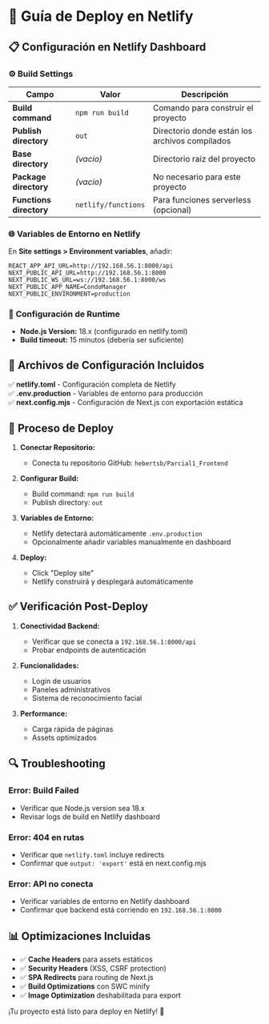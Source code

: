 # 🚀 Guía de Deploy en Netlify

## 📋 **Configuración en Netlify Dashboard**

### ⚙️ **Build Settings**

| Campo | Valor | Descripción |
|-------|-------|-------------|
| **Build command** | `npm run build` | Comando para construir el proyecto |
| **Publish directory** | `out` | Directorio donde están los archivos compilados |
| **Base directory** | *(vacío)* | Directorio raíz del proyecto |
| **Package directory** | *(vacío)* | No necesario para este proyecto |
| **Functions directory** | `netlify/functions` | Para funciones serverless (opcional) |

### 🌐 **Variables de Entorno en Netlify**

En **Site settings > Environment variables**, añadir:

```env
REACT_APP_API_URL=http://192.168.56.1:8000/api
NEXT_PUBLIC_API_URL=http://192.168.56.1:8000
NEXT_PUBLIC_WS_URL=ws://192.168.56.1:8000/ws
NEXT_PUBLIC_APP_NAME=CondoManager
NEXT_PUBLIC_ENVIRONMENT=production
```

### 🔧 **Configuración de Runtime**

- **Node.js Version:** 18.x (configurado en netlify.toml)
- **Build timeout:** 15 minutos (debería ser suficiente)

## 📁 **Archivos de Configuración Incluidos**

✅ **netlify.toml** - Configuración completa de Netlify  
✅ **.env.production** - Variables de entorno para producción  
✅ **next.config.mjs** - Configuración de Next.js con exportación estática  

## 🚀 **Proceso de Deploy**

1. **Conectar Repositorio:**
   - Conecta tu repositorio GitHub: `hebertsb/Parcial1_Frontend`

2. **Configurar Build:**
   - Build command: `npm run build`
   - Publish directory: `out`

3. **Variables de Entorno:**
   - Netlify detectará automáticamente `.env.production`
   - Opcionalmente añadir variables manualmente en dashboard

4. **Deploy:**
   - Click "Deploy site"
   - Netlify construirá y desplegará automáticamente

## ✅ **Verificación Post-Deploy**

1. **Conectividad Backend:**
   - Verificar que se conecta a `192.168.56.1:8000/api`
   - Probar endpoints de autenticación

2. **Funcionalidades:**
   - Login de usuarios
   - Paneles administrativos
   - Sistema de reconocimiento facial

3. **Performance:**
   - Carga rápida de páginas
   - Assets optimizados

## 🔍 **Troubleshooting**

### **Error: Build Failed**
- Verificar que Node.js version sea 18.x
- Revisar logs de build en Netlify dashboard

### **Error: 404 en rutas**
- Verificar que `netlify.toml` incluye redirects
- Confirmar que `output: 'export'` está en next.config.mjs

### **Error: API no conecta**
- Verificar variables de entorno en Netlify dashboard
- Confirmar que backend está corriendo en `192.168.56.1:8000`

## 📊 **Optimizaciones Incluidas**

- ✅ **Cache Headers** para assets estáticos
- ✅ **Security Headers** (XSS, CSRF protection)
- ✅ **SPA Redirects** para routing de Next.js
- ✅ **Build Optimizations** con SWC minify
- ✅ **Image Optimization** deshabilitada para export

¡Tu proyecto está listo para deploy en Netlify! 🎉